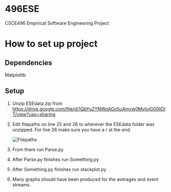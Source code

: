 # 496ESE
CSCE496 Empirical Software Engineering Project

# How to set up project

## Dependencies

Matplotlib

## Setup

1. Unzip ESEdata.zip from https://drive.google.com/file/d/1QbYuZYNWqAGo5uAmxw0MyIujG00IiDIT/view?usp=sharing

2. Edit filepaths on line 25 and 26 to wherever the ESEdata folder was unzipped. For line 26 make sure you have a / at the end.

    ![Filepaths](https://i.imgur.com/EG4kBW6.png)

3. From there run Parse.py 
4. After Parse.py finishes run Something.py
5. After Something.py finishes run stackplot.py
6. Many graphs should have been produced for the averages and event streams. 

